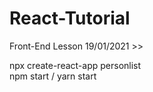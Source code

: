 # React-Tutorial
Front-End Lesson 19/01/2021 >>

npx create-react-app personlist <br/>
npm start / yarn start
